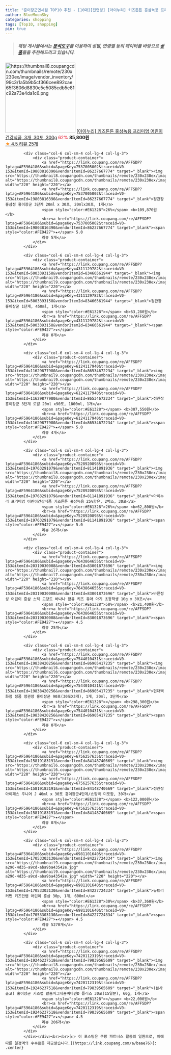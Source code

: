 ```yaml
---
title: "홍이장군면세점 TOP10 추천 - [10대][전연령] [아이누리] 키즈튼튼 홍삼녹용 프리미엄 어린이건강식품, 3개, 30포, 300g"
author: BlueMoonSky
categories: shopping
tags: [Top10, shopping]
pin: true
---
```


> ##### 해당 게시물에서는 [**분석도구**](https://itemscout.io/)를 이용하여 **성별**, **연령별** 등의 데이터를 바탕으로 [**상품**](https://link.coupang.com/a/baae76)들을 추천해드리고 있습니다.
<div class="container"><div class="row">
            <div class="col-6 col-sm-4 col-lg-4 col-lg-3">
                <div class="product-container">
                    <a href="https://link.coupang.com/re/AFFSDP?lptag=AF5964186&subid=&pageKey=7437828843&traceid=V0-153&itemId=19333834561&vendorItemId=81141981089" target="_blank"><img src="https://thumbnail8.coupangcdn.com/thumbnails/remote/230x230ex/image/vendor_inventory/99c3/1a5b9b5cf366cee892cae65f3606d8830e5e5085cdb5e81c92a73e4da1c6.png" alt="https://thumbnail8.coupangcdn.com/thumbnails/remote/230x230ex/image/vendor_inventory/99c3/1a5b9b5cf366cee892cae65f3606d8830e5e5085cdb5e81c92a73e4da1c6.png" width="220" height="220"></a>
                    <a href="https://link.coupang.com/re/AFFSDP?lptag=AF5964186&subid=&pageKey=7437828843&traceid=V0-153&itemId=19333834561&vendorItemId=81141981089" target="_blank">[아이누리] 키즈튼튼 홍삼녹용 프리미엄 어린이건강식품, 3개, 30포, 300g</a>
                    <span style="color:#E61328">62%</span> <b>85,800원</b>
                    <br><a href="https://link.coupang.com/re/AFFSDP?lptag=AF5964186&subid=&pageKey=7437828843&traceid=V0-153&itemId=19333834561&vendorItemId=81141981089" target="_blank"><span style="color:#FE9427">★</span> 4.5
                    리뷰 25개</a>
                </div>
            </div>
            
            <div class="col-6 col-sm-4 col-lg-4 col-lg-3">
                <div class="product-container">
                    <a href="https://link.coupang.com/re/AFFSDP?lptag=AF5964186&subid=&pageKey=7537005002&traceid=V0-153&itemId=19803816390&vendorItemId=86237667774" target="_blank"><img src="https://thumbnail8.coupangcdn.com/thumbnails/remote/230x230ex/image/vendor_inventory/40a1/0c9780ba8d63728e9f87e81fdb643041c0c80f0ca640a46ad30737a42e62.jpg" alt="https://thumbnail8.coupangcdn.com/thumbnails/remote/230x230ex/image/vendor_inventory/40a1/0c9780ba8d63728e9f87e81fdb643041c0c80f0ca640a46ad30737a42e62.jpg" width="220" height="220"></a>
                    <a href="https://link.coupang.com/re/AFFSDP?lptag=AF5964186&subid=&pageKey=7537005002&traceid=V0-153&itemId=19803816390&vendorItemId=86237667774" target="_blank">정관장 홍삼정 홍이장군 3단계 20ml x 30포, 20mlx30포, 1개</a>
                    <span style="color:#E61328">26%</span> <b>109,870원</b>
                    <br><a href="https://link.coupang.com/re/AFFSDP?lptag=AF5964186&subid=&pageKey=7537005002&traceid=V0-153&itemId=19803816390&vendorItemId=86237667774" target="_blank"><span style="color:#FE9427">★</span> 5.0
                    리뷰 5개</a>
                </div>
            </div>
            
            <div class="col-6 col-sm-4 col-lg-4 col-lg-3">
                <div class="product-container">
                    <a href="https://link.coupang.com/re/AFFSDP?lptag=AF5964186&subid=&pageKey=4311129782&traceid=V0-153&itemId=5003393158&vendorItemId=83466561944" target="_blank"><img src="https://thumbnail9.coupangcdn.com/thumbnails/remote/230x230ex/image/vendor_inventory/b848/d314cd699674f8a37735ac9ccb5b4e5953c80e413ec95dbbc6df6a68a77b.jpg" alt="https://thumbnail9.coupangcdn.com/thumbnails/remote/230x230ex/image/vendor_inventory/b848/d314cd699674f8a37735ac9ccb5b4e5953c80e413ec95dbbc6df6a68a77b.jpg" width="220" height="220"></a>
                    <a href="https://link.coupang.com/re/AFFSDP?lptag=AF5964186&subid=&pageKey=4311129782&traceid=V0-153&itemId=5003393158&vendorItemId=83466561944" target="_blank">정관장 홍이장군 1단계, 450ml, 1개</a>
                    <span style="color:#E61328"></span> <b>63,280원</b>
                    <br><a href="https://link.coupang.com/re/AFFSDP?lptag=AF5964186&subid=&pageKey=4311129782&traceid=V0-153&itemId=5003393158&vendorItemId=83466561944" target="_blank"><span style="color:#FE9427">★</span> 
                    리뷰 0개</a>
                </div>
            </div>
            
            <div class="col-6 col-sm-4 col-lg-4 col-lg-3">
                <div class="product-container">
                    <a href="https://link.coupang.com/re/AFFSDP?lptag=AF5964186&subid=&pageKey=6124117940&traceid=V0-153&itemId=11629877980&vendorItemId=86534672234" target="_blank"><img src="https://thumbnail9.coupangcdn.com/thumbnails/remote/230x230ex/image/vendor_inventory/6264/93575f8ba0da079679ec567a03a6278a840dc998ba6b0b7af403e88708a6.png" alt="https://thumbnail9.coupangcdn.com/thumbnails/remote/230x230ex/image/vendor_inventory/6264/93575f8ba0da079679ec567a03a6278a840dc998ba6b0b7af403e88708a6.png" width="220" height="220"></a>
                    <a href="https://link.coupang.com/re/AFFSDP?lptag=AF5964186&subid=&pageKey=6124117940&traceid=V0-153&itemId=11629877980&vendorItemId=86534672234" target="_blank">정관장 홍이장군 3단계 로얄 20ml x90포, 1800ml, 1개</a>
                    <span style="color:#E61328"></span> <b>307,550원</b>
                    <br><a href="https://link.coupang.com/re/AFFSDP?lptag=AF5964186&subid=&pageKey=6124117940&traceid=V0-153&itemId=11629877980&vendorItemId=86534672234" target="_blank"><span style="color:#FE9427">★</span> 5.0
                    리뷰 4개</a>
                </div>
            </div>
            
            <div class="col-6 col-sm-4 col-lg-4 col-lg-3">
                <div class="product-container">
                    <a href="https://link.coupang.com/re/AFFSDP?lptag=AF5964186&subid=&pageKey=7528920898&traceid=V0-153&itemId=19763291079&vendorItemId=81141891936" target="_blank"><img src="https://thumbnail8.coupangcdn.com/thumbnails/remote/230x230ex/image/vendor_inventory/99c3/1a5b9b5cf366cee892cae65f3606d8830e5e5085cdb5e81c92a73e4da1c6.png" alt="https://thumbnail8.coupangcdn.com/thumbnails/remote/230x230ex/image/vendor_inventory/99c3/1a5b9b5cf366cee892cae65f3606d8830e5e5085cdb5e81c92a73e4da1c6.png" width="220" height="220"></a>
                    <a href="https://link.coupang.com/re/AFFSDP?lptag=AF5964186&subid=&pageKey=7528920898&traceid=V0-153&itemId=19763291079&vendorItemId=81141891936" target="_blank">아이누리 프리미엄 어린이건강식품 키즈튼튼 홍삼녹용 25%함유, 2박스, 30포</a>
                    <span style="color:#E61328">26%</span> <b>62,800원</b>
                    <br><a href="https://link.coupang.com/re/AFFSDP?lptag=AF5964186&subid=&pageKey=7528920898&traceid=V0-153&itemId=19763291079&vendorItemId=81141891936" target="_blank"><span style="color:#FE9427">★</span> 5.0
                    리뷰 26개</a>
                </div>
            </div>
            
            <div class="col-6 col-sm-4 col-lg-4 col-lg-3">
                <div class="product-container">
                    <a href="https://link.coupang.com/re/AFFSDP?lptag=AF5964186&subid=&pageKey=7643864655&traceid=V0-153&itemId=20319030008&vendorItemId=83001873696" target="_blank"><img src="https://thumbnail7.coupangcdn.com/thumbnails/remote/230x230ex/image/vendor_inventory/709e/bda86588fd84c33227e109b4357de9ccfe9d26b4d206e7d1e3cda35ffbfe.jpg" alt="https://thumbnail7.coupangcdn.com/thumbnails/remote/230x230ex/image/vendor_inventory/709e/bda86588fd84c33227e109b4357de9ccfe9d26b4d206e7d1e3cda35ffbfe.jpg" width="220" height="220"></a>
                    <a href="https://link.coupang.com/re/AFFSDP?lptag=AF5964186&subid=&pageKey=7643864655&traceid=V0-153&itemId=20319030008&vendorItemId=83001873696" target="_blank">바른정성 어린이 홍삼 스틱 고당도 바나나 함유 키즈 유아 아기 초등학생 10g x 30포</a>
                    <span style="color:#E61328">58%</span> <b>21,400원</b>
                    <br><a href="https://link.coupang.com/re/AFFSDP?lptag=AF5964186&subid=&pageKey=7643864655&traceid=V0-153&itemId=20319030008&vendorItemId=83001873696" target="_blank"><span style="color:#FE9427">★</span> 4.5
                    리뷰 25개</a>
                </div>
            </div>
            
            <div class="col-6 col-sm-4 col-lg-4 col-lg-3">
                <div class="product-container">
                    <a href="https://link.coupang.com/re/AFFSDP?lptag=AF5964186&subid=&pageKey=7544010431&traceid=V0-153&itemId=19838420256&vendorItemId=86905417235" target="_blank"><img src="https://thumbnail6.coupangcdn.com/thumbnails/remote/230x230ex/image/vendor_inventory/8f8e/fb64bf286183229776e9c0338a3658edc3160437acadc7cd112334a9f413.jpg" alt="https://thumbnail6.coupangcdn.com/thumbnails/remote/230x230ex/image/vendor_inventory/8f8e/fb64bf286183229776e9c0338a3658edc3160437acadc7cd112334a9f413.jpg" width="220" height="220"></a>
                    <a href="https://link.coupang.com/re/AFFSDP?lptag=AF5964186&subid=&pageKey=7544010431&traceid=V0-153&itemId=19838420256&vendorItemId=86905417235" target="_blank">현대백화점 정품 정관장 홍이장군 90포(30포X3개), 1개, 20ml, 3단계</a>
                    <span style="color:#E61328"></span> <b>298,300원</b>
                    <br><a href="https://link.coupang.com/re/AFFSDP?lptag=AF5964186&subid=&pageKey=7544010431&traceid=V0-153&itemId=19838420256&vendorItemId=86905417235" target="_blank"><span style="color:#FE9427">★</span> 
                    리뷰 0개</a>
                </div>
            </div>
            
            <div class="col-6 col-sm-4 col-lg-4 col-lg-3">
                <div class="product-container">
                    <a href="https://link.coupang.com/re/AFFSDP?lptag=AF5964186&subid=&pageKey=6756257635&traceid=V0-153&itemId=15819183191&vendorItemId=84148740669" target="_blank"><img src="https://thumbnail6.coupangcdn.com/thumbnails/remote/230x230ex/image/vendor_inventory/9fa9/589542b34e96f4a340be85e3bc0a0478121f2199fde7762361d79fc22b75.png" alt="https://thumbnail6.coupangcdn.com/thumbnails/remote/230x230ex/image/vendor_inventory/9fa9/589542b34e96f4a340be85e3bc0a0478121f2199fde7762361d79fc22b75.png" width="220" height="220"></a>
                    <a href="https://link.coupang.com/re/AFFSDP?lptag=AF5964186&subid=&pageKey=6756257635&traceid=V0-153&itemId=15819183191&vendorItemId=84148740669" target="_blank">정관장 아이패스 주니어 J 40ml x 30포 홍이장군4단계/쇼핑백 미포함, 30개</a>
                    <span style="color:#E61328"></span> <b>122,000원</b>
                    <br><a href="https://link.coupang.com/re/AFFSDP?lptag=AF5964186&subid=&pageKey=6756257635&traceid=V0-153&itemId=15819183191&vendorItemId=84148740669" target="_blank"><span style="color:#FE9427">★</span> 
                    리뷰 0개</a>
                </div>
            </div>
            
            <div class="col-6 col-sm-4 col-lg-4 col-lg-3">
                <div class="product-container">
                    <a href="https://link.coupang.com/re/AFFSDP?lptag=AF5964186&subid=&pageKey=6981101640&traceid=V0-153&itemId=17053303130&vendorItemId=84227724334" target="_blank"><img src="https://thumbnail9.coupangcdn.com/thumbnails/remote/230x230ex/image/retail/images/2022/12/09/11/3/23e56444-a296-4d35-a9cd-aba9ba43542e.jpg" alt="https://thumbnail9.coupangcdn.com/thumbnails/remote/230x230ex/image/retail/images/2022/12/09/11/3/23e56444-a296-4d35-a9cd-aba9ba43542e.jpg" width="220" height="220"></a>
                    <a href="https://link.coupang.com/re/AFFSDP?lptag=AF5964186&subid=&pageKey=6981101640&traceid=V0-153&itemId=17053303130&vendorItemId=84227724334" target="_blank">뉴트리커먼 키즈만렙 어린이 홍삼 30p, 1개, 600ml</a>
                    <span style="color:#E61328">30%</span> <b>37,360원</b>
                    <br><a href="https://link.coupang.com/re/AFFSDP?lptag=AF5964186&subid=&pageKey=6981101640&traceid=V0-153&itemId=17053303130&vendorItemId=84227724334" target="_blank"><span style="color:#FE9427">★</span> 4.5
                    리뷰 5270개</a>
                </div>
            </div>
            
            <div class="col-6 col-sm-4 col-lg-4 col-lg-3">
                <div class="product-container">
                    <a href="https://link.coupang.com/re/AFFSDP?lptag=AF5964186&subid=&pageKey=7420112319&traceid=V0-153&itemId=19246237518&vendorItemId=79839565609" target="_blank"><img src="https://thumbnail8.coupangcdn.com/thumbnails/remote/230x230ex/image/vendor_inventory/9728/b89b0ccc28e2121cb781c30a618ad2a6d2ce6ba73f9bc07cfaa8ff74e4b8.jpg" alt="https://thumbnail8.coupangcdn.com/thumbnails/remote/230x230ex/image/vendor_inventory/9728/b89b0ccc28e2121cb781c30a618ad2a6d2ce6ba73f9bc07cfaa8ff74e4b8.jpg" width="220" height="220"></a>
                    <a href="https://link.coupang.com/re/AFFSDP?lptag=AF5964186&subid=&pageKey=7420112319&traceid=V0-153&itemId=19246237518&vendorItemId=79839565609" target="_blank">(본사출고) 홍이장군 키즈랩 칼슘마그네슘비타민D 플러스 30포(15일분), 60g, 1개</a>
                    <span style="color:#E61328"></span> <b>22,000원</b>
                    <br><a href="https://link.coupang.com/re/AFFSDP?lptag=AF5964186&subid=&pageKey=7420112319&traceid=V0-153&itemId=19246237518&vendorItemId=79839565609" target="_blank"><span style="color:#FE9427">★</span> 4.5
                    리뷰 206개</a>
                </div>
            </div>
            </div></div><br><br>[👉 이 포스팅은 쿠팡 파트너스 활동의 일환으로, 이에 따른 일정액의 수수료를 제공받습니다.](https://link.coupang.com/a/baae76){: .center}